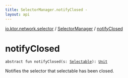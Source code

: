 ```yaml
---
title: SelectorManager.notifyClosed - 
layout: api
---
```


<div class='api-docs-breadcrumbs'><a href="../index.html">io.ktor.network.selector</a> / <a href="index.html">SelectorManager</a> / <a href="./notify-closed.html">notifyClosed</a></div>

# notifyClosed

<div class="signature"><code><span class="keyword">abstract</span> <span class="keyword">fun </span><span class="identifier">notifyClosed</span><span class="symbol">(</span><span class="parameterName" id="io.ktor.network.selector.SelectorManager$notifyClosed(io.ktor.network.selector.Selectable)/s">s</span><span class="symbol">:</span>&nbsp;<a href="../-selectable/index.html"><span class="identifier">Selectable</span></a><span class="symbol">)</span><span class="symbol">: </span><a href="https://kotlinlang.org/api/latest/jvm/stdlib/kotlin/-unit/index.html"><span class="identifier">Unit</span></a></code></div>

Notifies the selector that selectable has been closed.

